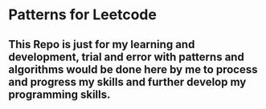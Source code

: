 # Patterns for Leetcode

## This Repo is just for my learning and development, trial and error with patterns and algorithms would be done here by me to process and progress my skills and further develop my programming skills.